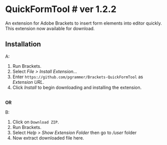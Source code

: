 # QuickFormTool # ver 1.2.2

An extension for Adobe Brackets to insert form elements into editor quickly.<br>
This extension now available for download.<br>

## Installation ##


A:
<br>

1. Run Brackets.<br>
2. Select _File > Install Extension..._<br>
3. Enter `https://github.com/pgrammer/Brackets-QuickFormTool` as _Extension URL_.<br>
4. Click _Install_ to begin downloading and installing the extension.<br>
<br>
<b>OR</b>

B:
<br>

1. Click on `Download ZIP`.<br>
2. Run Brackets.<br>
3. Select _Help > Show Extension Folder_ then go to _/user_ folder<br>
4. Now extract downloaded file here.
